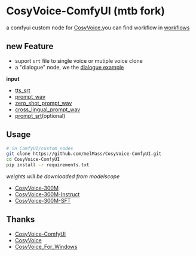 # CosyVoice-ComfyUI (mtb fork)
a comfyui custom node for [CosyVoice](https://github.com/FunAudioLLM/CosyVoice),you can find workflow in [workflows](./workflows/)

## new Feature
- suport `srt` file to single voice or mutiple voice clone
- a "dialogue" node, we the [dialogue example](./workflows/dialogue_workflow.json)

**input**
- [tts_srt](./workflows/dubbing/zh_test.srt)
- [prompt_wav](./workflows/dubbing/test.mp3)
- [zero_shot_prompt_wav](./workflows/zero_shot_prompt.wav)
- [cross_lingual_prompt_wav](./workflows/cross_lingual_prompt.wav)
- [prompt_srt](./workflows/dubbing/en_test.srt)(optional)

## Usage

```sh
# in ComfyUI/custom_nodes
git clone https://github.com/melMass/CosyVoice-ComfyUI.git
cd CosyVoice-ComfyUI
pip install -r requirements.txt
```

*weights will be downloaded from modelscope*
- [CosyVoice-300M](https://huggingface.co/model-scope/CosyVoice-300M)
- [CosyVoice-300M-Instruct](https://huggingface.co/model-scope/CosyVoice-300M-Instruct)
- [CosyVoice-300M-SFT](https://huggingface.co/model-scope/CosyVoice-300M-SFT)

## Thanks
- [CosyVoice-ComfyUI](https://github.com/AIFSH/CosyVoice-ComfyUI)
- [CosyVoice](https://github.com/FunAudioLLM/CosyVoice)
- [CosyVoice_For_Windows](https://github.com/v3ucn/CosyVoice_For_Windows)
